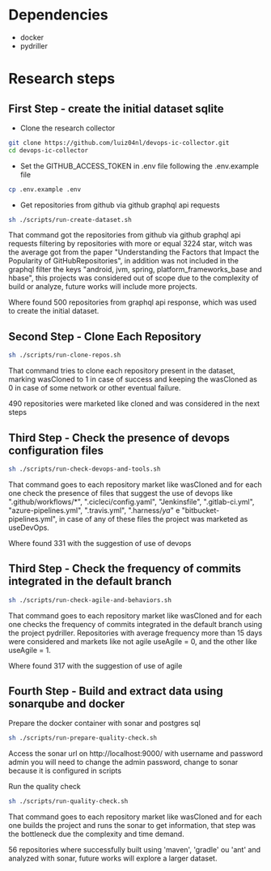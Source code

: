 # Dependencies
- docker
- pydriller

# Research steps

## First Step - create the initial dataset sqlite

- Clone the research collector

```bash
git clone https://github.com/luiz04nl/devops-ic-collector.git
cd devops-ic-collector
```

- Set the GITHUB_ACCESS_TOKEN in .env file following the .env.example file

```bash
cp .env.example .env
```

- Get repositories from github via github graphql api requests

```bash
sh ./scripts/run-create-dataset.sh
```

That command got the repositories from github via github graphql api requests filtering by
repositories with more or equal 3224 star, witch was the average got from the paper "Understanding the Factors that Impact the Popularity of GitHubRepositories", in addition was not included in the graphql filter the keys "android, jvm, spring, platform_frameworks_base and hbase", this projects was considered out of scope due to the complexity of build or analyze, future works will include more projects.

Where found 500 repositories from graphql api response, which was used to create the initial dataset.

## Second Step - Clone Each Repository

```bash
sh ./scripts/run-clone-repos.sh
```

That command tries to clone each repository present in the dataset, marking wasCloned to 1 in case of success and keeping the wasCloned as 0 in case of some network or other eventual failure.

490 repositories were marketed like cloned and was considered in the next steps

## Third Step - Check the presence of devops configuration files

```bash
sh ./scripts/run-check-devops-and-tools.sh
```

That command goes to each repository market like wasCloned and for each one check the presence of files that suggest the use of devops like ".github/workflows/*", ".cicleci/config.yaml", "Jenkinsfile", ".gitlab-ci.yml", "azure-pipelines.yml", ".travis.yml", ".harness/*ya*" e "bitbucket-pipelines.yml", in case of any of these files the project was marketed as useDevOps.

Where found 331 with the suggestion of use of devops

## Third Step - Check the frequency of commits integrated in the default branch

```bash
sh ./scripts/run-check-agile-and-behaviors.sh
```

That command goes to each repository market like wasCloned and for each one checks the frequency of commits integrated in the default branch using the project pydriller. Repositories with average frequency more than 15 days were considered and markets like not agile useAgile = 0, and the other like useAgile = 1.

Where found 317 with the suggestion of use of agile

## Fourth Step - Build and extract data using sonarqube and docker

Prepare the docker container with sonar and postgres sql
```bash
sh ./scripts/run-prepare-quality-check.sh
```

Access the sonar url on http://localhost:9000/ with username and password admin
you will need to change the admin password, change to sonar because it is configured in scripts


Run the quality check
```bash
sh ./scripts/run-quality-check.sh
```

That command goes to each repository market like wasCloned and for each one builds the project and runs the sonar to get information, that step was the bottleneck due the complexity and time demand.

56 repositories where successfully built using 'maven', 'gradle' ou 'ant' and analyzed with sonar, future works will explore a larger dataset.
